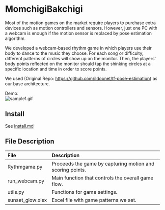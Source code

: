 # MomchigiBakchigi

Most of the motion games on the market require players to purchase extra devices such as motion controllers and sensors. However, just one PC with a webcam is enough if the motion sensor is replaced by pose estimation algorithm.</br>

We developed a webcam-based rhythm game in which players use their body to dance to the music they choose. For each song or difficulty, different patterns of circles will show up on the monitor. Then, the players' body points reflected on the monitor should tap the shinking circles at a specific location and time in order to score points.</br>

We used (Original Repo: https://github.com/ildoonet/tf-pose-estimation) as our base architecture.

Demo: </br>
![sample1.gif](./etcs/sample1.gif)


## Install

See [install.md](./etcs/install.md)


## File Description
| File | Description |
|:--   |:--   |
|Rythmgame.py | Proceeds the game by capturing motion and scoring points. |
|run_webcam.py | Main function that controls the overall game flow. |
|utils.py | Functions for game settings. |
|sunset_glow.xlsx | Excel file with game patterns we set. |
